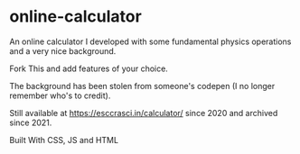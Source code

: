 # online-calculator
An online calculator I developed with some fundamental physics operations and a very nice background.

Fork This and add features of your choice.

The background has been stolen from someone's codepen (I no longer remember who's to credit). 

Still available at https://esccrasci.in/calculator/ since 2020 and archived since 2021.

Built With CSS, JS and HTML
